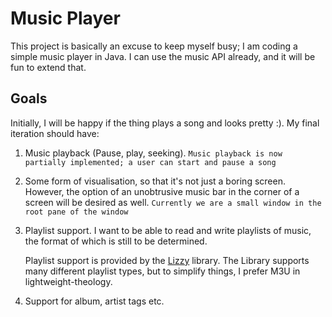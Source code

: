 Music Player
============
This project is basically an excuse to keep myself busy; I am coding a
simple music player in Java. I can use the music API already, and it will
be fun to extend that.

Goals
-----
Initially, I will be happy if the thing plays a song and looks pretty :).
My final iteration should have:

1. Music playback (Pause, play, seeking).
`Music playback is now partially implemented; a user can start and pause a song`
1. Some form of visualisation, so that it's not just a boring screen.
However, the option of an unobtrusive music bar in the corner of a screen
will be desired as well.
`Currently we are a small window in the root pane of the window`
1. Playlist support. I want to be able to read and write playlists of music,
the format of which is still to be determined.

    Playlist support is provided by the [Lizzy](http://lizzy.sourceforge.net/) library.
    The Library supports many different playlist types, but to simplify things, I prefer
    M3U in lightweight-theology.

1. Support for album, artist tags etc.
